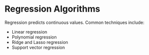 # Regression Algorithms

Regression predicts continuous values. Common techniques include:
- Linear regression
- Polynomial regression
- Ridge and Lasso regression
- Support vector regression